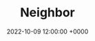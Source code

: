 ---
layout: post
title: Neighbor
img: neighbor/neighbor-cover.png
date: 2022-10-09 12:00:00 +0000
description: Description
tag: [Comic]
comic:
    - neighbor/neighbor-1.png
    - neighbor/neighbor-2.png
    - neighbor/neighbor-3.png
    - neighbor/neighbor-4.png
---